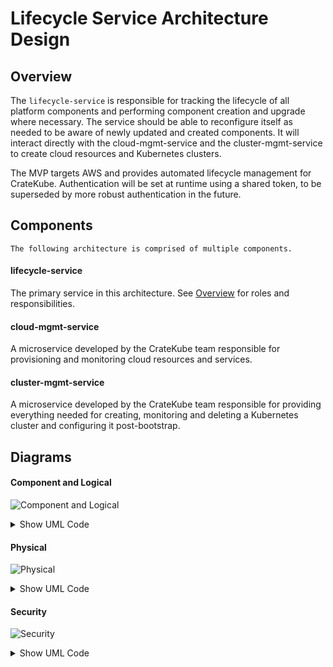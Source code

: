 # Lifecycle Service Architecture Design
## Overview    
The `lifecycle-service` is responsible for tracking the lifecycle of all platform components and performing component creation and upgrade where necessary. 
The service should be able to reconfigure itself as needed to be aware of newly updated and created components. 
It will interact directly with the cloud-mgmt-service and the cluster-mgmt-service to create cloud resources and Kubernetes clusters.  

The MVP targets AWS and provides automated lifecycle management for CrateKube. 
Authentication will be set at runtime using a shared token, to be superseded by more robust authentication in the future.  

## Components 
`The following architecture is comprised of multiple components.`  

#### lifecycle-service  
The primary service in this architecture. See [Overview](#overview) for roles and responsibilities.  

#### cloud-mgmt-service  
A microservice developed by the CrateKube team responsible for provisioning and monitoring cloud resources and services. 

#### cluster-mgmt-service  
A microservice developed by the CrateKube team responsible for providing everything needed for creating, monitoring and deleting a Kubernetes cluster and configuring it post-bootstrap.   

## Diagrams
#### Component and Logical

![Component and Logical](https://www.plantuml.com/plantuml/img/bPAz2i8m58NtFiMbWbj05n47AQPqgelY90unlIt1f2rfAeZuxgQ_Y2rIptH3ldFk8SGh3DEcLD8nmaY4KCJ87znEHzHtmH48q4pbMOgfWJc4MI8ua-0BbcYc76YKCtvZ2O9BPLP6i6UfFQdAqiQuyEpOMcTUWKGbof2YGIumMom2gnvyzLEVF-Wt29OTyP4R1BiLNVxAfR8i3EffpMlqktkCqVewjcEi4I7RyOiDqCF9d-0TR_67VVZyhTd3DB8VuWq0)  

<details><summary>Show UML Code</summary>
<p>
  
```
@startuml
title Lifecycle Service - Component & Logical Diagram
       package "Cloud Management Service" {
            [cloud-mgmt-service] #00FFFF
        }
        package "Lifecycle Service" {
            [lifecycle-service] #FFB6C1
        }
        package "Cluster Management Service" {
            [cluster-mgmt-service] #fed8b1
        }
        [lifecycle-service] -->  [lifecycle-service] : CRUD
        [lifecycle-service] -->  [cluster-mgmt-service] : CRUD
        [lifecycle-service] -->  [cloud-mgmt-service] : CRUD
@enduml
```
  
</p>
</details>

#### Physical

![Physical](https://www.plantuml.com/plantuml/img/jP4xRy8m483t_8fhkhGI9hH3LJ5KG80fVKXKwe0wEFQHMFWHsGu8LVptEWGg16tLfRVuzVcxytdWFBM-LZAw49h9cYEKtbUkdoIMhhk5y6MTrmujCzgZzbrcL4BNJjBSDICHuS2HXR6aabGtfaHHvz4cN3YV3DzcgL7Aw6xrVqcUqA-DNGfT33LFMySOfLYXtIIJR3IiAYaOzSBep50-ea72qBObUU4bGYOMo3Oip6PeLu8X47WfDovSap0MjB1KHKoQciCalOMF24ByhBwYCk_4pGuSjk9E_9hDOA9fBf77rpj3m81OKPIUFC3ykKAxKpb8PTsyxntwO4tjqUrmRKBhudCitXVKH4NPaXO1sv_18zLXhK9F3cyxnfkOinObgb2Uk1PwXyi5yllyvWlTVfUZwSYVCWJmrD_hJKEqn6zPpZxdJ2yFn95zEXtTfQVLRwDjD43Dmyz_0W00)  

<details><summary>Show UML Code</summary>
<p>
  
```
@startuml
!include https://raw.githubusercontent.com/awslabs/aws-icons-for-plantuml/master/dist/AWSCommon.puml
!include https://raw.githubusercontent.com/awslabs/aws-icons-for-plantuml/master/dist/NetworkingAndContentDelivery/ELBApplicationLoadBalancer.puml
title Lifecycle Service - Physical Diagram
cloud EC2 {
    ELBApplicationLoadBalancer(alb,"Load Balancer","TLS Enabled")
    alb -right-> [Operations Cluster] : routes
    node "Operations Cluster" {
        package "Cluster Management Service" {
            [cluster-mgmt-service] #fed8b1
        }
        package "Cloud Management Service" {
            [cloud-mgmt-service] #00FFFF      
        }
        package "Lifecycle Service" {
            [lifecycle-service] #FFB6C1
        }
    }
}
@enduml
```
  
</p>
</details>

#### Security 

![Security](https://www.plantuml.com/plantuml/img/dL9D2y8m3BtlLmIzMj2BY0SHbPqK3nvLf7PnAwxTQ5D1n_wxzMFW1sFYEoNfoslooDWID-HK6f2a564k3oZEmaShD2Sf49YFX3EIpZ2JF3PS1JgB45hB70qdcMaBqzHPGjE28W2Fd8iZZptbMOS5rpvNgAcIhQWthCM3nbIiYDa7OQCBoeweTznHSYctq3vWDDZtxbtb-pTVGx-ffzLhlNGOJlhJL-aVcXWR_JZv45uAeWC9KMxBJwSo5pNxv4aDBdMxeSTVgpIAronI1cFKaR-XAm00)  

<details><summary>Show UML Code</summary>
<p>
  
```
@startuml
title Lifecycle Service - Security Diagram
node "Operations Cluster" {
    package "Cluster Management Service" {
        [cluster-mgmt-service\n{token_authz}] #fed8b1
    }
    package "Lifecycle Service" {
        [lifecycle-service\n{token_authz}] #FFB6C1
    }
    [lifecycle-service\n{token_authz}] --> [cluster-mgmt-service\n{token_authz}] : {token_authc, https}
    package "Cloud Management Service" {
        [cloud-mgmt-service\n{token_authz}] #00FFFF
    }
    [lifecycle-service\n{token_authz}] --> [cloud-mgmt-service\n{token_authz}] : {token_authc, https}
}
@enduml
```
  
</p>
</details>
